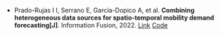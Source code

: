 * Prado-Rujas I I, Serrano E, García-Dopico A, et al. <b>Combining heterogeneous data sources for spatio-temporal mobility demand forecasting[J]</b>. Information Fusion, 2022. [Link](https://www.sciencedirect.com/science/article/pii/S156625352200166X) [Code](https://github.com/iipr/mobility-demand)
